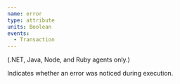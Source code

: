 ```yaml
---
name: error
type: attribute
units: Boolean
events:
  - Transaction
---
```

(.NET, Java, Node, and Ruby agents only.)

Indicates whether an error was noticed during execution.
